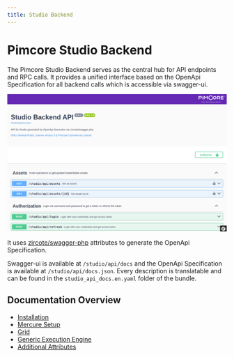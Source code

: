 ```yaml
---
title: Studio Backend
---
```


# Pimcore Studio Backend

The Pimcore Studio Backend serves as the central hub for API endpoints and RPC calls. 
It provides a unified interface based on the OpenApi Specification for all backend calls which is accessible via swagger-ui.

![Swagger UI](./doc/img/swagger-ui.png)

It uses [zircote/swagger-php](https://github.com/zircote/swagger-php) attributes to generate the OpenApi Specification.

Swagger-ui is available at `/studio/api/docs` and the OpenApi Specification is available at `/studio/api/docs.json`.
Every description is translatable and can be found in the `studio_api_docs.en.yaml` folder of the bundle.

## Documentation Overview

- [Installation](./doc/00_Installation.md)
- [Mercure Setup](./doc/02_Mercure_Setup.md)
- [Grid](./doc/03_Grid.md)
- [Generic Execution Engine](doc/04_Generic_Execution_Engine.md)
- [Additional Attributes](./doc/05_Additional_Custom_Attributes.md)
